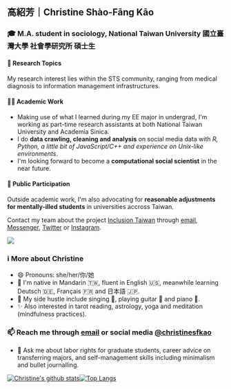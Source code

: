 ## 高紹芳｜Christine Shào-Fāng Kāo
### 🎓 M.A. student in sociology, National Taiwan University 國立臺灣大學 社會學研究所 碩士生

#### 🏥 Research Topics  
My research interest lies within the STS community, ranging from medical diagnosis to information management infrastructures. 

#### 👩‍💻 Academic Work
- Making use of what I learned during my EE major in undergrad, I'm working as part-time research assistants at both National Taiwan University and Academia Sinica.
- I do **data crawling, cleaning and analysis** on social media data with *R, Python, a little bit of JavaScript/C++ and experience on Unix-like environments*. 
- I'm looking forward to become a **computational social scientist** in the near future.

#### 📣 Public Participation
Outside academic work, I'm also advocating for **reasonable adjustments for mentally-illed students** in universities accross Taiwan. 

Contact my team about the project [Inclusion Taiwan](https://fb.me/inclusiontw) through [email](mailto:hi@inclusiontw.site), [Messenger](https://m.me/inclusiontw), [Twitter](https://twitter.com/inclusion_tw) or [Instagram](https://instagram.com/inclusion_tw).

![](christinesfkao.gif)

### ℹ️ More about Christine
- 😄 Pronouns: she/her/你/她
- 🌱 I'm native in Mandarin 🇹🇼, fluent in English 🇺🇸, meanwhile learning Deutsch 🇩🇪, Français 🇫🇷 and 日本語 🇯🇵.
- 🎵 My side hustle include singing 🎤, playing guitar 🎸 and piano 🎹.
- ✨ Also interested in tarot reading, astrology, yoga and meditation (mindfulness practices).

### 📫 Reach me through [email](mailto:hi@christinesfkao.tw) or social media [@christinesfkao](https://christinesfkao.tw)
- 💬 Ask me about labor rights for graduate students, career advice on transferring majors, and self-management skills including minimalism and bullet journalling.

[![Christine's github stats](https://github-readme-stats.vercel.app/api?username=christinesfkao&theme=material-palenight&show_icons=true&count_private=true)](https://github.com/anuraghazra/github-readme-stats)[![Top Langs](https://github-readme-stats.vercel.app/api/top-langs/?username=christinesfkao&layout=compact&theme=buefy&show_icons=true&count_private=true)](https://github.com/anuraghazra/github-readme-stats)
